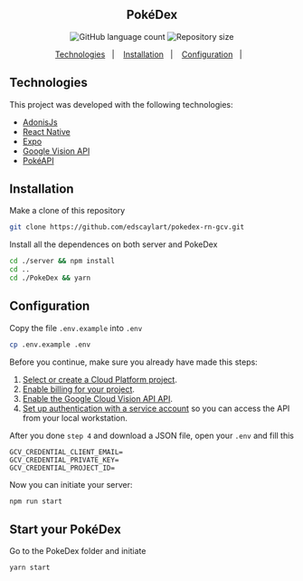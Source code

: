 <h2 align="center">
  PokéDex
</h4>

<p align="center">
  <img alt="GitHub language count" src="https://img.shields.io/github/languages/count/edscaylart/pokedex-rn-gcv">

  <img alt="Repository size" src="https://img.shields.io/github/repo-size/edscaylart/pokedex-rn-gcv">
</p>

<p align="center">
  <a href="#technologies">Technologies</a>&nbsp;&nbsp;&nbsp;|&nbsp;&nbsp;&nbsp;
  <a href="#installation">Installation</a>&nbsp;&nbsp;&nbsp;|&nbsp;&nbsp;&nbsp;
  <a href="#-configuration">Configuration</a>&nbsp;&nbsp;&nbsp;|&nbsp;&nbsp;&nbsp;
</p>

## Technologies

This project was developed with the following technologies:

- [AdonisJs](https://adonisjs.com/)
- [React Native](https://facebook.github.io/react-native/)
- [Expo](https://expo.io/)
- [Google Vision API](https://cloud.google.com/vision/)
- [PokéAPI](https://pokeapi.co/)

## Installation

Make a clone of this repository

```bash
git clone https://github.com/edscaylart/pokedex-rn-gcv.git
```

Install all the dependences on both server and PokeDex

```bash
cd ./server && npm install
cd ..
cd ./PokeDex && yarn
```

## Configuration

Copy the file `.env.example` into `.env`

```bash
cp .env.example .env
```

Before you continue, make sure you already have made this steps:

1.  [Select or create a Cloud Platform project][projects].
1.  [Enable billing for your project][billing].
1.  [Enable the Google Cloud Vision API API][enable_api].
1.  [Set up authentication with a service account][auth] so you can access the
    API from your local workstation.

After you done `step 4` and download a JSON file, open your `.env` and fill this

```
GCV_CREDENTIAL_CLIENT_EMAIL=
GCV_CREDENTIAL_PRIVATE_KEY=
GCV_CREDENTIAL_PROJECT_ID=
```

Now you can initiate your server:

```bash
npm run start
```

## Start your PokéDex

Go to the PokeDex folder and initiate

```bash
yarn start
```

[projects]: https://console.cloud.google.com/project
[billing]: https://support.google.com/cloud/answer/6293499#enable-billing
[enable_api]: https://console.cloud.google.com/flows/enableapi?apiid=vision.googleapis.com
[auth]: https://cloud.google.com/docs/authentication/getting-started
